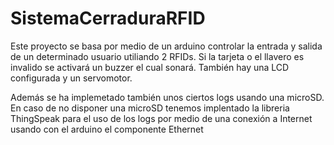 # SistemaCerraduraRFID

Este proyecto se basa por medio de un arduino controlar la entrada y salida de un determinado usuario utiliando 2 RFIDs. Si la tarjeta o el llavero es invalido se activará un buzzer el cual sonará. También hay una LCD configurada y un servomotor.

Además se ha implemetado también unos ciertos logs usando una microSD. En caso de no disponer una microSD tenemos implentado la libreria ThingSpeak para el uso de los logs por medio de una conexión a Internet usando con el arduino el componente Ethernet
